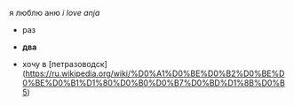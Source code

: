 я люблю аню
_i love anja_
* раз
* **два**

* хочу в [петразоводск] (https://ru.wikipedia.org/wiki/%D0%A1%D0%BE%D0%B2%D0%BE%D0%BE%D0%B1%D1%80%D0%B0%D0%B7%D0%BD%D1%8B%D0%B5)
